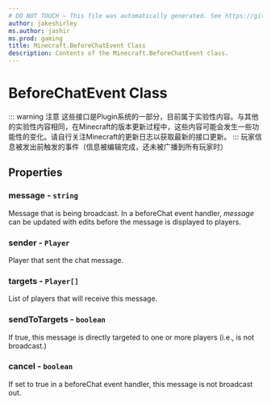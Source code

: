 ```yaml
---
# DO NOT TOUCH — This file was automatically generated. See https://github.com/Mojang/MinecraftScriptingApiDocsGenerator to modify descriptions, examples, etc.
author: jakeshirley
ms.author: jashir
ms.prod: gaming
title: Minecraft.BeforeChatEvent Class
description: Contents of the Minecraft.BeforeChatEvent class.
---
```

# BeforeChatEvent Class
::: warning 注意
这些接口是Plugin系统的一部分，目前属于实验性内容。与其他的实验性内容相同，在Minecraft的版本更新过程中，这些内容可能会发生一些功能性的变化。请自行关注Minecraft的更新日志以获取最新的接口更新。
:::
玩家信息被发出前触发的事件（信息被编辑完成，还未被广播到所有玩家时）

## Properties
### **message** - `string`
Message that is being broadcast. In a beforeChat event handler, _message_ can be updated with edits before the message is displayed to players.


### **sender** - `Player`
Player that sent the chat message.


### **targets** - `Player[]`
List of players that will receive this message.


### **sendToTargets** - `boolean`
If true, this message is directly targeted to one or more players (i.e., is not broadcast.)


### **cancel** - `boolean`
If set to true in a beforeChat event handler, this message is not broadcast out.



